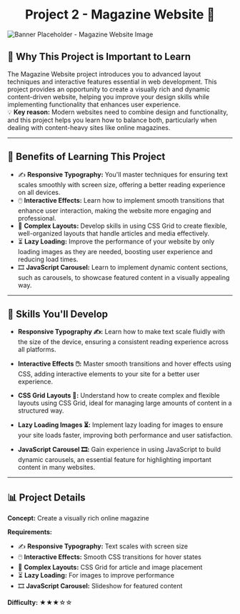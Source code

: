 <h1 align="center">Project 2 - Magazine Website 🔫</h1>

<div style="align: center;">
  <img src="https://images.unsplash.com/photo-1551485913-b5dbedb723bb?q=80&w=2097&auto=format&fit=crop&ixlib=rb-4.0.3&ixid=M3wxMjA3fDB8MHxwaG90by1wYWdlfHx8fGVufDB8fHx8fA%3D%3D" alt="Banner Placeholder - Magazine Website Image">
</div>

## 🚀 Why This Project is Important to Learn

The Magazine Website project introduces you to advanced layout techniques and interactive features essential in web development. This project provides an opportunity to create a visually rich and dynamic content-driven website, helping you improve your design skills while implementing functionality that enhances user experience.  
💡 **Key reason:** Modern websites need to combine design and functionality, and this project helps you learn how to balance both, particularly when dealing with content-heavy sites like online magazines.

---

## 🎯 Benefits of Learning This Project

- ✍️ **Responsive Typography:** You'll master techniques for ensuring text scales smoothly with screen size, offering a better reading experience on all devices.
- 🖱️ **Interactive Effects:** Learn how to implement smooth transitions that enhance user interaction, making the website more engaging and professional.
- 📐 **Complex Layouts:** Develop skills in using CSS Grid to create flexible, well-organized layouts that handle articles and media effectively.
- ⏳ **Lazy Loading:** Improve the performance of your website by only loading images as they are needed, boosting user experience and reducing load times.
- 🎞️ **JavaScript Carousel:** Learn to implement dynamic content sections, such as carousels, to showcase featured content in a visually appealing way.

---

## 🔧 Skills You'll Develop

- **Responsive Typography ✍️:** Learn how to make text scale fluidly with the size of the device, ensuring a consistent reading experience across all platforms.
  
- **Interactive Effects 🖱️:** Master smooth transitions and hover effects using CSS, adding interactive elements to your site for a better user experience.
  
- **CSS Grid Layouts 📐:** Understand how to create complex and flexible layouts using CSS Grid, ideal for managing large amounts of content in a structured way.
  
- **Lazy Loading Images ⏳:** Implement lazy loading for images to ensure your site loads faster, improving both performance and user satisfaction.
  
- **JavaScript Carousel 🎞️:** Gain experience in using JavaScript to build dynamic carousels, an essential feature for highlighting important content in many websites.

---

## 📊 Project Details

**Concept:** Create a visually rich online magazine  

**Requirements:**
- ✍️ **Responsive Typography:** Text scales with screen size
- 🖱️ **Interactive Effects:** Smooth CSS transitions for hover states
- 📐 **Complex Layouts:** CSS Grid for article and image placement
- ⏳ **Lazy Loading:** For images to improve performance
- 🎞️ **JavaScript Carousel:** Slideshow for featured content

**Difficulty:** ★★★☆☆

